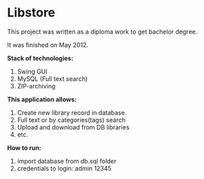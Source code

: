 Libstore
========

This project was written as a diploma work to get bachelor degree.

It was finished on May 2012.

**Stack of technologies:**

1. Swing GUI
2. MySQL (Full text search)
3. ZIP-archiving


**This application allows:**

1. Create new library record in database.
2. Full text or by categories(tags) search
3. Upload and download from DB libraries
4. etc.



**How to run:**

1. import database from db.sql folder
2. credentials to login: admin 12345
